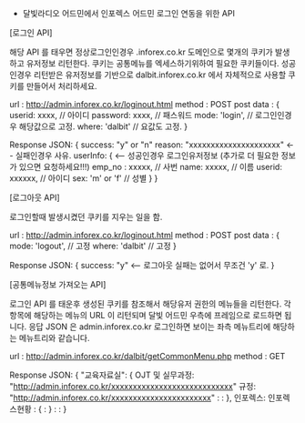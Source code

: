 
* 달빛라디오 어드민에서 인포렉스 어드민 로그인 연동을 위한 API


[로그인 API]

  해당 API 를 태우면 정상로그인인경우 .inforex.co.kr 도메인으로 몇개의 쿠키가 발생하고
  유저정보 리턴한다.
  쿠키는 공통메뉴를 엑세스하기위하여 필요한 쿠키들이다.
  성공인경우 리턴받은 유저정보를 기반으로 dalbit.inforex.co.kr 에서 자체적으로 사용할 쿠키를 만들어서 처리하세요.

  url : http://admin.inforex.co.kr/loginout.html
  method : POST
  post data : {
    userid: xxxx,         // 아이디
    password: xxxx,       // 패스워드
    mode: 'login',        // 로그인인경우 해당값으로 고정.
    where: 'dalbit'       // 요값도 고정.
  }
  
  Response JSON: {
    success: "y" or "n"
    reason: "xxxxxxxxxxxxxxxxxxxxx"      <-- 실패인경우 사유.
    userInfo: {                          <-- 성공인경우 로그인유저정보 (추가로 더 필요한 정보가 있으면 요청하세요!!!)
      emp_no : xxxxx,        // 사번
      name: xxxxx,           // 이름
      userid: xxxxxx,        // 아이디
      sex: 'm' or 'f'        // 성별
    }
  }
    

[로그아웃 API]

  로그인할때 발생시켰던 쿠키를 지우는 일을 함.

  url : http://admin.inforex.co.kr/loginout.html
  method : POST
  post data : {
    mode: 'logout',      // 고정
    where: 'dalbit'      // 고정
  }

  Response JSON: {
    success: "y"      <-- 로그아웃 실패는 없어서 무조건 'y' 로.
  }


[공통메뉴정보 가져오는 API]
  
  로그인 API 를 태운후 생성된 쿠키를 참조해서 해당유저 권한의 메뉴들을 리턴한다.
  각 항목에 해당하는 메뉴의 URL 이 리턴되며 달빛 어드민 우측에 프레임으로 로드하면 됩니다.
  응답 JSON 은 admin.inforex.co.kr 로그인하면 보이는 좌측 메뉴트리에 해당하는 메뉴트리와 같습니다.

  url : http://admin.inforex.co.kr/dalbit/getCommonMenu.php
  method : GET

  Response JSON: {
    "교육자료실": {
       OJT 및 실무과정: "http://admin.inforex.co.kr/xxxxxxxxxxxxxxxxxxxxxxxxxxxx"
       규정: "http://admin.inforex.co.kr/xxxxxxxxxxxxxxxxxxxxxxx"
             :
             :
    },
    인포렉스:
      인포렉스현황 : {
           :
      }
      :
      :
  }
  